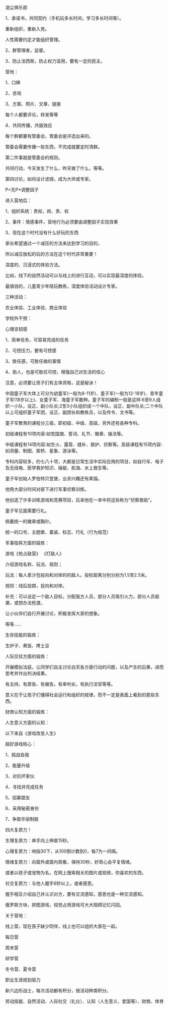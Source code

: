 浥尘俱乐部



1、承诺书，共同契约（手机玩多长时间，学习多长时间等）。

重新组织，重新入党。

人性需要约定才能组织管理。

2、群管理者，监督。

3、防止法西斯，防止权力滥用，要有一定的民主。



营地：

1、口碑

2、咨询

3、方案、照片、文章、链接

每个人都要评论，转发等等

4、共同传播，共振效应



每个群都要有管委会，管委会是评选出来的。

管委会需要传播一些东西，不完成就要定时清群。

第二件事就是管委会的规则。

共同行动，今天发生了什么，昨天做了什么，等等。

第四讨论，如何设计滤镜，成为大师或专家。







P=先P*调整因子



进入营地后：

1、组织系统：责权，岗、责、权

2、事件：情感事件，营地行为必须要由调整因子实现效果

3、现在这个时代没有什么好玩的东西

家长希望通过一个减压的方法来达到学习的目的，

所以减压放松的玩的方法在这个时代非常重要！

深度的、沉浸式的体验方法。

比如，线下的自然活动可以与线上的进行互动，可以实现最深度的体验。

最值钱的，儿童青少年陪玩教练，深度体验活动设计专家。



三种活动：

农业体验、工业体验、商业体验



学校外干预：

心理坚韧感

1、简单任务，可容易完成的任务

2、可控压力，要有可控感

3、胜任感，可胜任做的事情

4、助人，也是可胜任可控，增强自己对生活的信心

注意，必须要让孩子们有主体资格，这是秘诀！









中国童子军大体上可分为幼童军(一般为8-11岁)、童子军(一般为12-18岁)、青年童子军(18岁以上)、女童子军、海童子军数种。童子军的编制一般是这样:6至9人组织一小队，设正、副小队长;2至3小队组织成一个中队，设正、副中队长;二个中队以上可组织童子军团，设正、副团长和教练员，以及传令、文书等。 



童子军教育的课程分三级，即初级、中级、高级，另外还有各种专科。

初级课程有10项内容:如党国旗、誓词、礼节、徽章、操法等。

中级课程有14项内容:如生火、露营、缝补、救护、侦察等。高级课程有15项内容:如测量、制图、架桥、星象、游泳等。

专科内容较多，约七八十项，大都是日常生活中实际应用的项目，如自行车、电子及无线电、医学救护知识、操艇、航海、水上救生等。 



童子军创始人罗伯特贝登堡，业余兴趣还有素描。

他用大部分时间对部下进行军事侦察训练。

他创造了许多训练游戏和竞赛项目，后来他在一本中将这些称为“侦察救助”。



童子军见面需要行礼。

佩戴统一的徽章或胸针。



统一的口号、主题歌、着装、标志、行礼（行为规范）







军事指挥方面的锻炼：

游戏《抢占敌营》 《打敌人》

介绍游戏名称、玩法、规则；

玩法：每人拿沙包投向和对岸的的敌人。投标距离分别分别为1.5至2.5米。

规则：线后投掷，投向和对岸。

补充：可以设定一个敌人目标，分配我方人员，部分人员吸引火力，部分人员偷袭，或想办法抢渡。

让小伙伴们自行开展讨论，积极发挥大家的想象。

等等……



生存技能的锻炼：

生炉子、煮饭、拷土豆



人际交往方面的锻炼：

开展模拟法庭，让同学们自主讨论白天各方面行动的问题，以及产生的后果，进而思考并作出判决结果。

有主持，有原告、有被告，有审判长，有执行法官等等。

意义在于让孩子们懂得社会运行和组织的规律，而不一定是表面上看到的那些东西。



财商认知方面的锻炼：





人生意义方面的认知：





以下来自《游戏改变人生》

超好游戏核心：

1、挑战自我

2、能量升级

3、对抗坏家伙

4、寻找并完成任务

5、招募盟友

6、采用秘密身份

7、争取华丽制胜



四大复原力！

生理复原力：单手向上伸直15秒。

心理复原力：响指30下，从100倒计数到0，每7为一间隔。

情绪复原力：向窗外或窗内观看，保持30秒，好奇心会平复情绪。

或者以孩子或宠物为名，在网上搜索相关的图片或视频，你喜欢的东西。

社交复原力：与他人握手6秒以上，或者感恩。

握手相互介绍自己并认识对方，要有交流感知，感恩也是一种交流感知。



俄罗斯方块，拼图游戏，视觉占用游戏可大大阻碍记忆闪回。





关于营地：

线上营，现在孩子缺少同伴，线上也可以组织大家在一起。

每日营

周末营

研学营

冬令营、夏令营

职业生涯规划驱力



新六边形战士，每次活动都有积分，按活动种类积分。

劳动技能、自然活动、人际社交（礼仪）、认知（人生意义、爱国等）、财商、体育